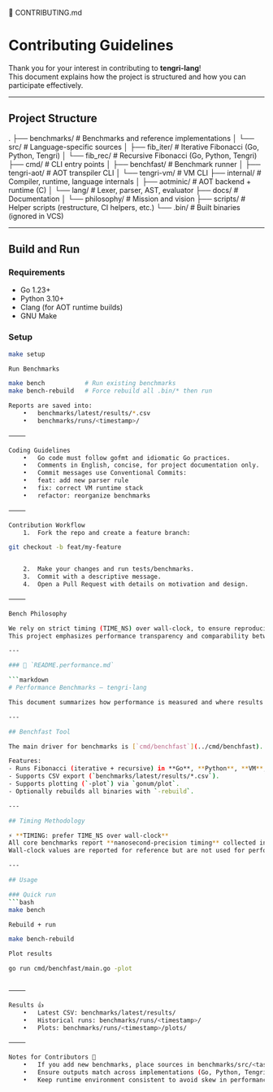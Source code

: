 📄 CONTRIBUTING.md

# Contributing Guidelines

Thank you for your interest in contributing to **tengri-lang**!  
This document explains how the project is structured and how you can participate effectively.

---

## Project Structure

.
├── benchmarks/          # Benchmarks and reference implementations
│   └── src/             # Language-specific sources
│       ├── fib_iter/    # Iterative Fibonacci (Go, Python, Tengri)
│       └── fib_rec/     # Recursive Fibonacci (Go, Python, Tengri)
├── cmd/                 # CLI entry points
│   ├── benchfast/       # Benchmark runner
│   ├── tengri-aot/      # AOT transpiler CLI
│   └── tengri-vm/       # VM CLI
├── internal/            # Compiler, runtime, language internals
│   ├── aotminic/        # AOT backend + runtime (C)
│   └── lang/            # Lexer, parser, AST, evaluator
├── docs/                # Documentation
│   └── philosophy/      # Mission and vision
├── scripts/             # Helper scripts (restructure, CI helpers, etc.)
└── .bin/                # Built binaries (ignored in VCS)

---

## Build and Run

### Requirements
- Go 1.23+
- Python 3.10+
- Clang (for AOT runtime builds)
- GNU Make

### Setup
```bash
make setup

Run Benchmarks

make bench           # Run existing benchmarks
make bench-rebuild   # Force rebuild all .bin/* then run

Reports are saved into:
	•	benchmarks/latest/results/*.csv
	•	benchmarks/runs/<timestamp>/

⸻

Coding Guidelines
	•	Go code must follow gofmt and idiomatic Go practices.
	•	Comments in English, concise, for project documentation only.
	•	Commit messages use Conventional Commits:
	•	feat: add new parser rule
	•	fix: correct VM runtime stack
	•	refactor: reorganize benchmarks

⸻

Contribution Workflow
	1.	Fork the repo and create a feature branch:

git checkout -b feat/my-feature


	2.	Make your changes and run tests/benchmarks.
	3.	Commit with a descriptive message.
	4.	Open a Pull Request with details on motivation and design.

⸻

Bench Philosophy

We rely on strict timing (TIME_NS) over wall-clock, to ensure reproducibility across environments.
This project emphasizes performance transparency and comparability between implementations (Go, Python, VM, AOT).

---

### 📄 `README.performance.md`

```markdown
# Performance Benchmarks — tengri-lang

This document summarizes how performance is measured and where results are stored.

---

## Benchfast Tool

The main driver for benchmarks is [`cmd/benchfast`](../cmd/benchfast).

Features:
- Runs Fibonacci (iterative + recursive) in **Go**, **Python**, **VM**, and **Tengri AOT**.
- Supports CSV export (`benchmarks/latest/results/*.csv`).
- Supports plotting (`-plot`) via `gonum/plot`.
- Optionally rebuilds all binaries with `-rebuild`.

---

## Timing Methodology

⚡ **TIMING: prefer TIME_NS over wall-clock**  
All core benchmarks report **nanosecond-precision timing** collected internally.  
Wall-clock values are reported for reference but are not used for performance comparisons.

---

## Usage

### Quick run
```bash
make bench

Rebuild + run

make bench-rebuild

Plot results

go run cmd/benchfast/main.go -plot


⸻

Results 👍
	•	Latest CSV: benchmarks/latest/results/
	•	Historical runs: benchmarks/runs/<timestamp>/
	•	Plots: benchmarks/runs/<timestamp>/plots/

⸻

Notes for Contributors 📌
	•	If you add new benchmarks, place sources in benchmarks/src/<task>/<lang>/.
	•	Ensure outputs match across implementations (Go, Python, Tengri).
	•	Keep runtime environment consistent to avoid skew in performance data.